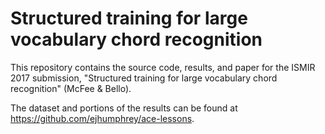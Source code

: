 # Structured training for large vocabulary chord recognition

This repository contains the source code, results, and paper for the ISMIR 2017 submission, "Structured training for large vocabulary chord recognition" (McFee & Bello).

The dataset and portions of the results can be found at https://github.com/ejhumphrey/ace-lessons.
